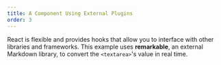 ```yaml
---
title: A Component Using External Plugins
order: 3
---
```


React is flexible and provides hooks that allow you to interface with other libraries and frameworks. This example uses **remarkable**, an external Markdown library, to convert the `<textarea>`'s value in real time.

